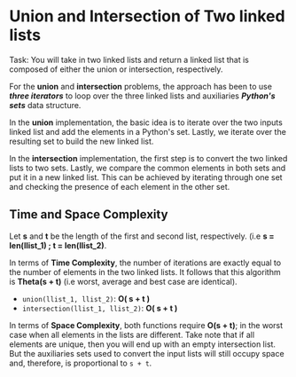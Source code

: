 # Union and Intersection of Two linked lists

Task: You will take in two linked lists and return a linked list that is composed of either the union or intersection, respectively.

For the **union** and **intersection** problems, the approach has been to use ***three iterators*** to loop over the three linked lists and auxiliaries ***Python's sets*** data structure.

In the **union** implementation, the basic idea is to iterate over the two inputs linked list and add the elements in a Python's set. Lastly, we iterate over the resulting set to build the new linked list.

In the **intersection** implementation, the first step is to convert the two linked lists to two sets. Lastly, we compare the common elements in both sets and put it in a new linked list. This can be achieved by iterating through one set and checking the presence of each element in the other set.


## Time and Space Complexity

Let **s** and **t** be the length of the first and second list, respectively. (i.e **s = len(llist_1) ;  t = len(llist_2)**.

In terms of **Time Complexity**, the number of iterations are exactly equal to the number of elements in the two linked lists. It follows that this algorithm is **Theta(s + t)** (i.e worst, average and best case are identical).

- `union(llist_1, llist_2)`: **O( s + t )**
- `intersection(llist_1, llist_2)`: **O( s + t )**

In terms of **Space Complexity**, both functions require **O(s + t)**; in the worst case when all elements in the lists are different. Take note that if all elements are unique, then you will end up with an empty intersection list. But the auxiliaries sets used to convert the input lists will still occupy space and, therefore, is proportional to `s + t`.
